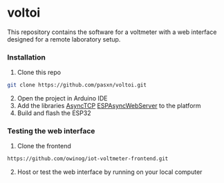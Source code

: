 # voltoi

This repository contains the software for a voltmeter with a web interface designed for a remote laboratory setup.

### Installation
1. Clone this repo
```sh
git clone https://github.com/pasxn/voltoi.git
 ```
2. Open the project in Arduino IDE 
3. Add the libraries 
[AsyncTCP](https://github.com/me-no-dev/AsyncTCP) 
[ESPAsyncWebServer](https://github.com/me-no-dev/ESPAsyncWebServer) to the platform 
4. Build and flash the ESP32
### Testing the web interface
1. Clone the frontend
```sh
https://github.com/owinog/iot-voltmeter-frontend.git
```
2. Host or test the web interface by running on your local computer